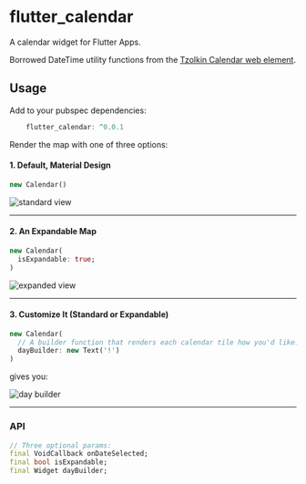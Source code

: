 # flutter_calendar

A calendar widget for Flutter Apps.

Borrowed DateTime utility functions from the [Tzolkin Calendar web element](https://github.com/apptreesoftware/tzolkin).

## Usage

Add to your pubspec dependencies:
```dart
    flutter_calendar: ^0.0.1
```

Render the map with one of three options:

#### 1. Default, Material Design

```dart
new Calendar()
```

![standard view](http://res.cloudinary.com/ericwindmill/image/upload/c_scale,h_500/v1518649521/flutter_calendar_standard_lu6l9i.gif)

***

#### 2. An Expandable Map 

```dart
new Calendar(
  isExpandable: true;
)
```

![expanded view](http://res.cloudinary.com/ericwindmill/image/upload/c_scale,h_500/v1518649515/flutter_calendar_expanded_d6gi9n.gif)

***

#### 3. Customize It (Standard or Expandable)

```dart
new Calendar(
  // A builder function that renders each calendar tile how you'd like.
  dayBuilder: new Text('!')
)
```

gives you:

![day builder](http://res.cloudinary.com/ericwindmill/image/upload/c_scale,h_500,w_231/v1518649516/Simulator_Screen_Shot_-_iPhone_X_-_2018-02-14_at_15.04.04_jtranm.png)

***

### API
```dart
// Three optional params:
final VoidCallback onDateSelected;
final bool isExpandable;
final Widget dayBuilder;
```
  